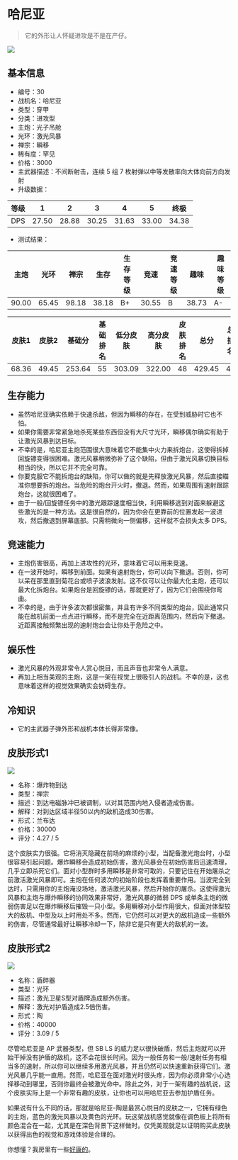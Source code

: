 # 哈尼亚

> 它的外形让人怀疑进攻是不是在产仔。

<img src="/ships/ship_30.png" style={{zoom:1}}/>

## 基本信息

- 编号：30
- 战机名：哈尼亚
- 类型：穿甲
- 分类：进攻型
- 主炮：光子吊舱
- 光环：激光风暴
- 禅宗：瞬移
- 稀有度：罕见
- 价格：3000
- 主武器描述：不间断射击，连续 5 组 7 枚射弹以中等发散率向大体向前方向发射
- 升级数据：

| 等级 | 1 | 2 | 3 | 4 | 5 | 终极 |
|--|--|--|--|--|--|--|
| DPS | 27.50 | 28.88 | 30.25 | 31.63 | 33.00 | 34.38 |

- 测试结果：

| 主炮 | 光环 | 禅宗 | 生存 | 生存等级 | 竞速 | 竞速等级 | 趣味 | 趣味等级 |
|--|--|--|--|--|--|--|--|--|
| 90.00 | 65.45 | 98.18 | 38.18 | B+ | 30.55 | B | 38.73 | A- |

| 皮肤1 | 皮肤2 | 基础分 | 基础排名 | 低分皮肤 | 高分皮肤 | 皮肤排名 | 总分 | 总排名 |
|--|--|--|--|--|--|--|--|--|
| 68.36 | 49.45 | 253.64 | 55 | 303.09 | 322.00 | 48 | 429.45 | 42 |

## 生存能力

- 虽然哈尼亚确实依赖于快速杀敌，但因为瞬移的存在，在受到威胁时它也不怕。
- 如果你需要非常紧急地杀死某些东西但没有大尺寸光环，瞬移偶尔确实有助于让激光风暴到达目标。
- 不幸的是，哈尼亚主炮范围很大意味着它不能集中火力来拆炮台，这使得拆掉回旋镖变得很困难。激光风暴稍微弥补了这个缺陷，但由于激光风暴切换目标相当的快，所以它并不完全可靠。
- 你要克服它不能拆炮台的缺陷，你可以做的就是先释放激光风暴，然后直接瞄准你想要拆的炮台。当危险的炮台开火时，撤退。然而，如果周围有速射跟踪炮台，这就很困难了。
- 由于一般/回旋镖任务中的激光跟踪速度相当快，利用瞬移逃到对面来躲避这些激光的是一种方法。这是很自然的，因为你会在更靠前的位置发起一波进攻，然后撤退到屏幕底部。只需稍微向一侧偏移，这样就不会损失太多 DPS。

## 竞速能力

- 主炮伤害很高，再加上进攻性的光环，意味着它可以用来竞速。
- 在一波开始时，瞬移到前面。如果有速射炮台，你可以向下撤退。否则，你可以呆在那里直到菊花台或喷子波浪发射。这不仅可以让你最大化主炮，还可以最大化拆炮台。如果炮台是回旋镖的话，那就更好了，因为它们会围绕你弯曲。
- 不幸的是，由于许多波次都很密集，并且有许多不同类型的炮台，因此通常只能在敌机前面一点点进行瞬移，而不是完全在近距离范围内，然后向下撤退。近距离接触频繁出现的速射炮台会让你处于危险之中。

## 娱乐性

- 激光风暴的外观非常令人赏心悦目，而且声音也非常令人满意。
- 再加上相当美观的主炮，这是一架在视觉上很吸引人的战机。不幸的是，这也意味着这样的视觉效果确实会妨碍生存。

## 冷知识

- 它的主武器子弹外形和战机本体长得非常像。

## 皮肤形式1

<img src="/ships/ship_30_apex_1.png" style={{zoom:1}}/>

- 名称：爆炸物到达
- 类型：禅宗
- 描述：到达电磁脉冲已被调制，以对其范围内地入侵者造成伤害。
- 解释：对到达区域半径50以内的敌机造成30伤害。
- 形式：兰布达
- 价格：30000
- 评分：4.27 / 5

这个皮肤实力很强。它将消灭隐藏在前场的麻烦的小型，当配备激光炮台时，小型很容易引起问题。爆炸瞬移会造成初始伤害，激光风暴会在初始伤害后迅速清理，几乎立即杀死它们。面对小型群时多用瞬移是非常可取的，只要记住在开始屠杀之前激活激光风暴即可。主炮在任何波次的初始阶段也发挥着重要作用。当波完全到达时，只需用你的主炮淹没场地，激活激光风暴，然后开始你的屠杀。这使得激光风暴和主炮与爆炸瞬移的协同效果非常好，激光风暴的微弱 DPS 或单条主炮的微弱伤害足以在爆炸瞬移后摧毁一只小型。多用瞬移对小型作用很大，但面对体型较大的敌机、中型及以上时用处不多。然而，它仍然可以对更大的敌机造成一些额外的伤害，尽管通常最好让瞬移冷却一下，除非它是只有更大的敌机的一波。

## 皮肤形式2

<img src="/ships/ship_30_apex_2.png" style={{zoom:1}}/>

- 名称：盾碎器
- 类型：光环
- 描述：激光卫星S型对盾牌造成额外伤害。
- 解释：激光对护盾造成2.5倍伤害。
- 形式：陶
- 价格：40000
- 评分：3.09 / 5

尽管哈尼亚是 AP 武器类型，但 SB LS 的威力足以很快破盾，然后主炮就可以开始干掉没有护盾的敌机，这不会花很长时间。因为一般任务和一般/速射任务有相当多的速射，所以你可以继续多用激光风暴，并且仍然可以快速重新获得它们。激光风暴几乎能一直用。然而，哈尼亚在面对激光时很头疼，因为你必须非常小心选择移动到哪里，否则你最终会被激光命中。除此之外，对于一架有趣的战机说，这个皮肤实际上是一个非常有趣的皮肤，让你也可以用哈尼亚去参加护盾任务。

如果说有什么不同的话，那就是哈尼亚-陶是最赏心悦目的皮肤之一，它拥有绿色的主炮，蓝色的激光风暴以及黄色的光环。玩这架战机感觉就像在调色板上将所有颜色混合在一起，尤其是在深色背景下这样做时。仅凭美观就足以证明购买此皮肤以获得出色的视觉和游戏体验是合理的。

你想懂？我房里有一些[好康的](https://www.bilibili.com/video/BV1yF41197Dz/)。
